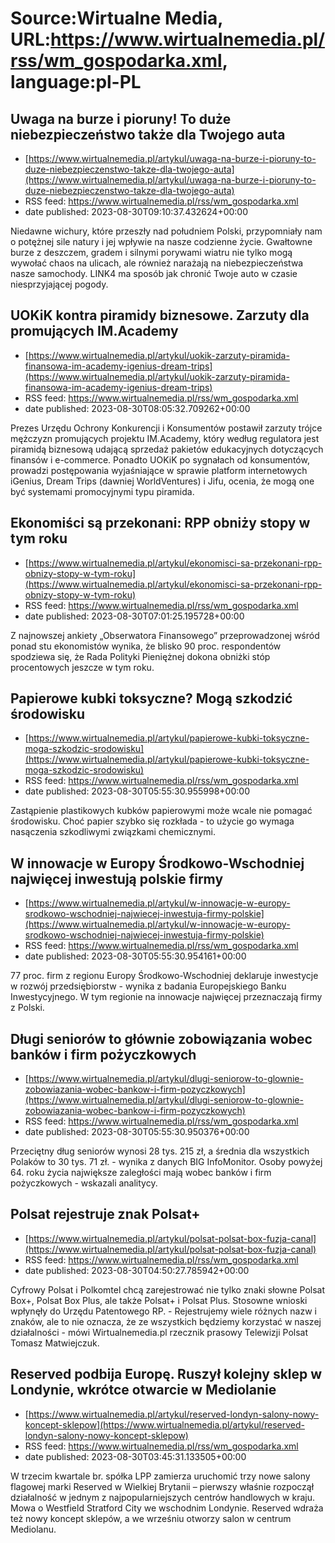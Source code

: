 # Source:Wirtualne Media, URL:https://www.wirtualnemedia.pl/rss/wm_gospodarka.xml, language:pl-PL

## Uwaga na burze i pioruny! To duże niebezpieczeństwo także dla Twojego auta
 - [https://www.wirtualnemedia.pl/artykul/uwaga-na-burze-i-pioruny-to-duze-niebezpieczenstwo-takze-dla-twojego-auta](https://www.wirtualnemedia.pl/artykul/uwaga-na-burze-i-pioruny-to-duze-niebezpieczenstwo-takze-dla-twojego-auta)
 - RSS feed: https://www.wirtualnemedia.pl/rss/wm_gospodarka.xml
 - date published: 2023-08-30T09:10:37.432624+00:00

Niedawne wichury, które przeszły nad południem Polski, przypomniały nam o potężnej sile natury i jej wpływie na nasze codzienne życie. Gwałtowne burze z deszczem, gradem i silnymi porywami wiatru nie tylko mogą  wywołać chaos na ulicach, ale również narażają na niebezpieczeństwa nasze samochody. LINK4 ma sposób jak chronić Twoje auto w czasie niesprzyjającej pogody.

## UOKiK kontra piramidy biznesowe. Zarzuty dla promujących IM.Academy
 - [https://www.wirtualnemedia.pl/artykul/uokik-zarzuty-piramida-finansowa-im-academy-igenius-dream-trips](https://www.wirtualnemedia.pl/artykul/uokik-zarzuty-piramida-finansowa-im-academy-igenius-dream-trips)
 - RSS feed: https://www.wirtualnemedia.pl/rss/wm_gospodarka.xml
 - date published: 2023-08-30T08:05:32.709262+00:00

Prezes Urzędu Ochrony Konkurencji i Konsumentów postawił zarzuty trójce mężczyzn promujących projektu IM.Academy, który według regulatora jest piramidą biznesową udającą sprzedaż pakietów edukacyjnych dotyczących finansów i e-commerce. Ponadto UOKiK po sygnałach od konsumentów, prowadzi postępowania wyjaśniające w sprawie platform internetowych iGenius, Dream Trips (dawniej WorldVentures) i Jifu, ocenia, że mogą one być systemami promocyjnymi typu piramida.

## Ekonomiści są przekonani: RPP obniży stopy w tym roku
 - [https://www.wirtualnemedia.pl/artykul/ekonomisci-sa-przekonani-rpp-obnizy-stopy-w-tym-roku](https://www.wirtualnemedia.pl/artykul/ekonomisci-sa-przekonani-rpp-obnizy-stopy-w-tym-roku)
 - RSS feed: https://www.wirtualnemedia.pl/rss/wm_gospodarka.xml
 - date published: 2023-08-30T07:01:25.195728+00:00

Z najnowszej ankiety „Obserwatora Finansowego” przeprowadzonej wśród ponad stu ekonomistów wynika, że blisko 90 proc. respondentów spodziewa się, że Rada Polityki Pieniężnej dokona obniżki stóp procentowych jeszcze w tym roku.

## Papierowe kubki toksyczne? Mogą szkodzić środowisku
 - [https://www.wirtualnemedia.pl/artykul/papierowe-kubki-toksyczne-moga-szkodzic-srodowisku](https://www.wirtualnemedia.pl/artykul/papierowe-kubki-toksyczne-moga-szkodzic-srodowisku)
 - RSS feed: https://www.wirtualnemedia.pl/rss/wm_gospodarka.xml
 - date published: 2023-08-30T05:55:30.955998+00:00

Zastąpienie plastikowych kubków papierowymi może wcale nie pomagać środowisku. Choć papier szybko się rozkłada - to użycie go wymaga nasączenia szkodliwymi związkami chemicznymi.

## W innowacje w Europy Środkowo-Wschodniej najwięcej inwestują polskie firmy
 - [https://www.wirtualnemedia.pl/artykul/w-innowacje-w-europy-srodkowo-wschodniej-najwiecej-inwestuja-firmy-polskie](https://www.wirtualnemedia.pl/artykul/w-innowacje-w-europy-srodkowo-wschodniej-najwiecej-inwestuja-firmy-polskie)
 - RSS feed: https://www.wirtualnemedia.pl/rss/wm_gospodarka.xml
 - date published: 2023-08-30T05:55:30.954161+00:00

77 proc. firm z regionu Europy Środkowo-Wschodniej deklaruje inwestycje w rozwój przedsiębiorstw - wynika z badania Europejskiego Banku Inwestycyjnego. W tym regionie na innowacje najwięcej przeznaczają firmy z Polski.

## Długi seniorów to głównie zobowiązania wobec banków i firm pożyczkowych
 - [https://www.wirtualnemedia.pl/artykul/dlugi-seniorow-to-glownie-zobowiazania-wobec-bankow-i-firm-pozyczkowych](https://www.wirtualnemedia.pl/artykul/dlugi-seniorow-to-glownie-zobowiazania-wobec-bankow-i-firm-pozyczkowych)
 - RSS feed: https://www.wirtualnemedia.pl/rss/wm_gospodarka.xml
 - date published: 2023-08-30T05:55:30.950376+00:00

Przeciętny dług seniorów wynosi 28 tys. 215 zł, a średnia dla wszystkich Polaków to 30 tys. 71 zł. - wynika z danych BIG InfoMonitor. Osoby powyżej 64. roku życia największe zaległości mają wobec banków i firm pożyczkowych - wskazali analitycy.

## Polsat rejestruje znak Polsat+
 - [https://www.wirtualnemedia.pl/artykul/polsat-polsat-box-fuzja-canal](https://www.wirtualnemedia.pl/artykul/polsat-polsat-box-fuzja-canal)
 - RSS feed: https://www.wirtualnemedia.pl/rss/wm_gospodarka.xml
 - date published: 2023-08-30T04:50:27.785942+00:00

Cyfrowy Polsat i Polkomtel chcą zarejestrować nie tylko znaki słowne Polsat Box+, Polsat Box Plus, ale także Polsat+ i Polsat Plus. Stosowne wnioski wpłynęły do Urzędu Patentowego RP. - Rejestrujemy wiele różnych nazw i znaków, ale to nie oznacza, że ze wszystkich będziemy korzystać w naszej działalności - mówi Wirtualnemedia.pl rzecznik prasowy Telewizji Polsat Tomasz Matwiejczuk.

## Reserved podbija Europę. Ruszył kolejny sklep w Londynie, wkrótce otwarcie w Mediolanie
 - [https://www.wirtualnemedia.pl/artykul/reserved-londyn-salony-nowy-koncept-sklepow](https://www.wirtualnemedia.pl/artykul/reserved-londyn-salony-nowy-koncept-sklepow)
 - RSS feed: https://www.wirtualnemedia.pl/rss/wm_gospodarka.xml
 - date published: 2023-08-30T03:45:31.133505+00:00

W trzecim kwartale br. spółka LPP zamierza uruchomić trzy nowe salony flagowej marki Reserved w Wielkiej Brytanii – pierwszy właśnie rozpoczął działalność w jednym z najpopularniejszych centrów handlowych w kraju. Mowa o Westfield Stratford City we wschodnim Londynie. Reserved wdraża też nowy koncept sklepów, a we wrześniu otworzy salon w centrum Mediolanu.

